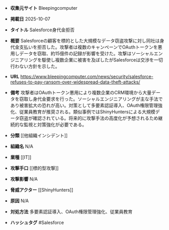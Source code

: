 - **収集元サイト**
Bleepingcomputer

- **掲載日**
2025-10-07

- **タイトル**
Salesforce身代金拒否

- **概要**
Salesforceの顧客を標的とした大規模なデータ窃盗攻撃に対し同社は身代金支払いを拒否した。攻撃者は複数のキャンペーンでOAuthトークンを悪用しデータを窃取、約15億件の記録が影響を受けた。攻撃はソーシャルエンジニアリングを駆使し複数企業に被害を及ぼしたがSalesforceは交渉を一切行わない方針を示した。

- **URL**
https://www.bleepingcomputer.com/news/security/salesforce-refuses-to-pay-ransom-over-widespread-data-theft-attacks/

- **備考**
攻撃者はOAuthトークン悪用により複数企業のCRM環境から大量データを窃取し身代金要求を行った。ソーシャルエンジニアリングが主な手法であり被害拡大の恐れが高い。対策として多要素認証導入、OAuth権限管理強化、従業員教育が推奨される。類似事例ではShinyHuntersによる大規模データ窃盗が確認されている。将来的に攻撃手法の高度化が予想されるため継続的な監視と対策強化が必要である。

- **分類**
[[他組織インシデント]]

- **組織名**
N/A

- **業種**
[[IT]]

- **攻撃手口**
[[標的型攻撃]]

- **攻撃影響**
N/A

- **脅威アクター**
[[ShinyHunters]]

- **原因**
N/A

- **対処方法**
多要素認証導入、OAuth権限管理強化、従業員教育

- **ハッシュタグ**
#Salesforce
